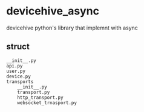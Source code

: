 # devicehive_async
devicehive python's  library that implemnt with async

## struct 

    __init__.py
    api.py
    user.py
    device.py
    transports
        __init__.py
        transport.py
        http_transport.py
        websocket_trnasport.py
        